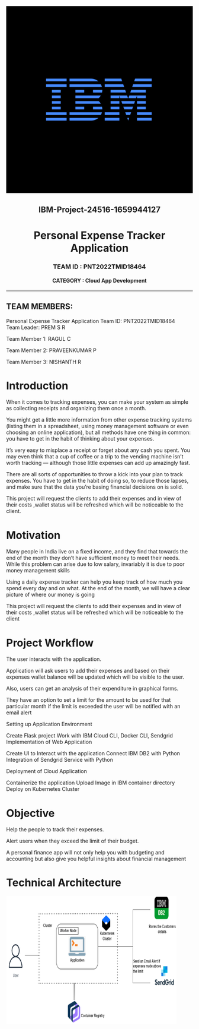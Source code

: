 
<div align="center">
 <img src="https://github.com/IBM-EPBL/IBM-Project-24516-1659944127/blob/main/Resources/Logo.svg">   
 <h2>IBM-Project-24516-1659944127</h2>
  </div>
   

<h1 align="center"> Personal Expense Tracker Application </h1>
<b><h3 align="center"> TEAM ID : PNT2022TMID18464</h3></b>
   <h4 align="center">CATEGORY : Cloud App Development<br></h4>
<hr>
<h2 > TEAM MEMBERS: </h2>
  Personal Expense Tracker Application
  Team ID: PNT2022TMID18464
<br>
  Team Leader: PREM S R

  Team Member 1: RAGUL C

  Team Member 2: PRAVEENKUMAR P

  Team Member 3: NISHANTH R

# Introduction
When it comes to tracking expenses, you can make your system as simple as collecting receipts and organizing them once a month.

You might get a little more information from other expense tracking systems (listing them in a spreadsheet, using money management software or even choosing an online application), but all methods have one thing in common: you have to get in the habit of thinking about your expenses.

It’s very easy to misplace a receipt or forget about any cash you spent. You may even think that a cup of coffee or a trip to the vending machine isn’t worth tracking — although those little expenses can add up amazingly fast.

There are all sorts of opportunities to throw a kick into your plan to track expenses. You have to get in the habit of doing so, to reduce those lapses, and make sure that the data you’re basing financial decisions on is solid.

This project will request the clients to add their expenses and in view of their costs ,wallet status will be refreshed which will be noticeable to the client.

# Motivation
Many people in India live on a fixed income, and they find that towards the end of the month they don’t have sufficient money to meet their needs. While this problem can arise due to low salary, invariably it is due to poor money management skills

Using a daily expense tracker can help you keep track of how much you spend every day and on what. At the end of the month, we will have a clear picture of where our money is going

This project will request the clients to add their expenses and in view of their costs ,wallet status will be refreshed which will be noticeable to the client

# Project Workflow
The user interacts with the application.

Application will ask users to add their expenses and based on their expenses wallet balance will be updated which will be visible to the user.

Also, users can get an analysis of their expenditure in graphical forms.

They have an option to set a limit for the amount to be used for that particular month if the limit is exceeded the user will be notified with an email alert

Setting up Application Environment

Create Flask project
Work with IBM Cloud CLI, Docker CLI, Sendgrid
Implementation of Web Application

Create UI to Interact with the application
Connect IBM DB2 with Python
Integration of Sendgrid Service with Python

Deployment of Cloud Application

Containerize the application
Upload Image in IBM container directory
Deploy on Kubernetes Cluster
# Objective
Help the people to track their expenses.

Alert users when they exceed the limit of their budget.

A personal finance app will not only help you with budgeting and accounting but also give you helpful insights about financial management

# Technical Architecture
<img src="https://github.com/IBM-EPBL/IBM-Project-24516-1659944127/blob/main/Resources/technicalarchitecture.png" width="460" height="345">
